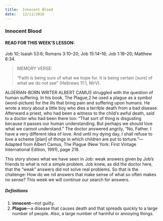 ```yaml
---
title:  Innocent Blood
date:   12/11/2016
---
```


### Innocent Blood

#### READ FOR THIS WEEK’S LESSON:

Job 10; Isaiah 53:6; Romans 3:10–20; Job 15:14–16; Job 1:18–20; Matthew 6:34.

> <p>MEMORY VERSE:</p>
> “Faith is being sure of what we hope for. It is being certain [sure] of what we do not see” (Hebrews 11:1, NIrV).

ALGERIAN-BORN WRITER ALBERT CAMUS struggled with the question of human suffering. In his book, The Plague,2 he used a plague as a symbol (word-picture) for the ills that bring pain and suffering upon humans. He wrote a story about a little boy who dies a terrible death from a bad disease. Afterward a priest, who had been a witness to the child’s awful death, said to a doctor who had been there too: “That sort of thing is disgusting because it passes our human understanding. But perhaps we should love what we cannot understand.” The doctor answered angrily, “No, Father. I have a very different idea of love. And until my dying day, I shall refuse to love a scheme [plan] of things in which children are put to torture.”—Adapted from Albert Camus, The Plague (New York: First Vintage International Edition, 1991), page 218.

This story shows what we have seen in Job: weak answers given by Job’s friends to what is not a simple problem. Job knew, as did the doctor here, that the “weak” answers did not solve real problems. So that is the challenge: How do we  nd answers that make sense of what so often makes no sense? This week we will continue our search for answers.

##### Definitions
1. **innocent**—not guilty.
2. **Plague**—a disease that causes death and that spreads quickly to a large number of people. Also, a large number of harmful or annoying things.